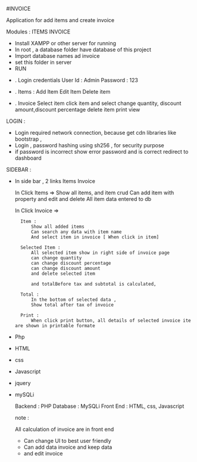 #INVOICE 

<!-- Description -->

Application for add items and create invoice

Modules :
ITEMS
INVOICE



<!-- Installation -->

*  Install XAMPP  or other server for running 
*  In root , a database folder have database of this project
*  Import database names ad invoice
*  set this folder in server
*  RUN


<!-- Spec -->

* . Login  credentials 
    User Id : Admin
    Password : 123

* . Items : 
     Add Item
    Edit Item
    Delete item

* .  Invoice
        Select item
        click item and select
        change quantity, discount amount,discount percentage 
        delete item
        print view


<!-- DESCRIPTION -->

LOGIN :

  * Login  required  network connection, because get cdn libraries like bootstrap , 
  * Login , password hashing using sh256 , for security purpose
  * if password is incorrect show error password and is correct redirect to dashboard


SIDEBAR :

* In side bar , 2 links 
    Items 
    Invoice

    In Click Items => Show all items, and item crud
    Can add item with property and edit and delete
    All item data entered to db


    In Click Invoice =>   

        Item :
            Show all added items
            Can search any data with item name
            And select item in invoice [ When click in item]

        Selected Item :
            All selected item show in right side of invoice page
            can change quantity
            can change discount percentage
            can change discount amount
            and delete selected item

            and totalBefore tax and subtotal is calculated,

        Total :
            In the bottom of selected data , 
            Show total after tax of invoice

        Print :
            When click print button, all details of selected invoice ite are shown in printable formate





<!-- language used -->


* Php
* HTML
* css
* Javascript
* jquery
* mySQLi


  Backend : PHP 
  Database : MySQLi
  Front End : HTML, css, Javascript






  note : 

    All calculation of invoice are in front end

    * Can change UI to best user friendly
    * Can add data invoice and keep data 
    * and edit invoice

